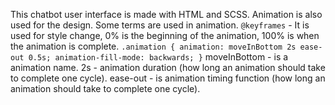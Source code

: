 This chatbot user interface is made with HTML and SCSS. Animation is also used for the design.
Some terms are used in animation.
`@keyframes` - It is used for style change, 0% is the beginning of the animation, 100% is when the animation is complete.
`.animation { animation: moveInBottom 2s ease-out 0.5s; animation-fill-mode: backwards; }`
moveInBottom - is a animation name.
2s - animation duration (how long an animation should take to complete one cycle).
ease-out - is animation timing function (how long an animation should take to complete one cycle).
